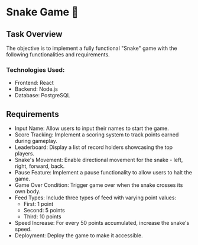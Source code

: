# Snake Game 🐍

## Task Overview
The objective is to implement a fully functional "Snake" game with the following functionalities and requirements.

### Technologies Used:
- Frontend: React
- Backend: Node.js
- Database: PostgreSQL

## Requirements
- Input Name: Allow users to input their names to start the game.
- Score Tracking: Implement a scoring system to track points earned during gameplay.
- Leaderboard: Display a list of record holders showcasing the top players.
- Snake's Movement: Enable directional movement for the snake - left, right, forward, back.
- Pause Feature: Implement a pause functionality to allow users to halt the game.
- Game Over Condition: Trigger game over when the snake crosses its own body.
- Feed Types: Include three types of feed with varying point values:
  - First: 1 point
  - Second: 5 points
  - Third: 10 points
- Speed Increase: For every 50 points accumulated, increase the snake's speed.
- Deployment: Deploy the game to make it accessible.
